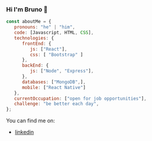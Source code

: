 ### Hi I'm Bruno 👋
``` js
const aboutMe = {
   pronouns: "he" | "him",
   code: [Javascript, HTML, CSS],
   technologies: {
      frontEnd: {
         js: ["React"],
         css: [ "Bootstrap" ]
      },
      backEnd: {
         js: ["Node", "Express"],
      },
      databases: ["MongoDB",],
      mobile: ["React Native"]
   },
   currentOccupation: ["open for job opportunities"],
   challenge: "be better each day",
};

 ```

You can find me on: 
- [linkedin](https://www.linkedin.com/in/bruno-perez-381789212/)
